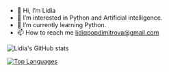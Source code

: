 - 👋 Hi, I’m Lidia
- 👀 I’m interested in Python and Artificial intelligence.
- 🤩 I’m currently learning Python.
- 📫 How to reach me lidiqpopdimitrova@gmail.com

![Lidia's GitHub stats](https://github-readme-stats.vercel.app/api?username=lidiapopdimitrova&show_icons=true&theme=cobalt)

[![Top Languages](https://github-readme-stats.vercel.app/api/top-langs/?username=lidiapopdimitrova&theme=cobalt)](https://github.com/lidiapopdimitrova/github-readme-stats)
